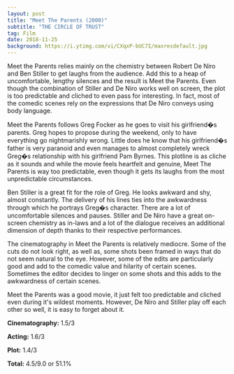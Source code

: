 ```yaml
---
layout: post
title: "Meet The Parents (2000)"
subtitle: "THE CIRCLE OF TRUST"
tag: Film
date: 2018-11-25
background: https://i.ytimg.com/vi/CXqxP-bUC7I/maxresdefault.jpg
---
```

Meet the Parents relies mainly on the chemistry between Robert De Niro and Ben Stiller to get laughs from the audience. Add this to a heap of uncomfortable, lengthy silences and the result is Meet the Parents. Even though the combination of Stiller and De Niro works well on screen, the plot is too predictable and cliched to even pass for interesting. In fact, most of the comedic scenes rely on the expressions that De Niro conveys using body language.

Meet the Parents follows Greg Focker as he goes to visit his girlfriend�s parents. Greg hopes to propose during the weekend, only to have everything go nightmarishly wrong. Little does he know that his girlfriend�s father is very paranoid and even manages to almost completely wreck Greg�s relationship with his girlfriend Pam Byrnes. This plotline is as cliche as it sounds and while the movie feels heartfelt and genuine, Meet The Parents is way too predictable, even though it gets its laughs from the most unpredictable circumstances.

Ben Stiller is a great fit for the role of Greg. He looks awkward and shy, almost constantly. The delivery of his lines ties into the awkwardness through which he portrays Greg�s character. There are a lot of uncomfortable silences and pauses. Stiller and De Niro have a great on-screen chemistry as in-laws and a lot of the dialogue receives an additional dimension of depth thanks to their respective performances.

The cinematography in Meet the Parents is relatively mediocre. Some of the cuts do not look right, as well as, some shots been framed in ways that do not seem natural to the eye. However, some of the edits are particularly good and add to the comedic value and hilarity of certain scenes. Sometimes the editor decides to linger on some shots and this adds to the awkwardness of certain scenes.

Meet the Parents was a good movie, it just felt too predictable and cliched even during it's wildest moments. However, De Niro and Stiller play off each other so well, it is easy to forget about it.

**Cinematography:** 1.5/3

**Acting:** 1.6/3

**Plot:** 1.4/3

**Total:** 4.5/9.0 or 51.1%